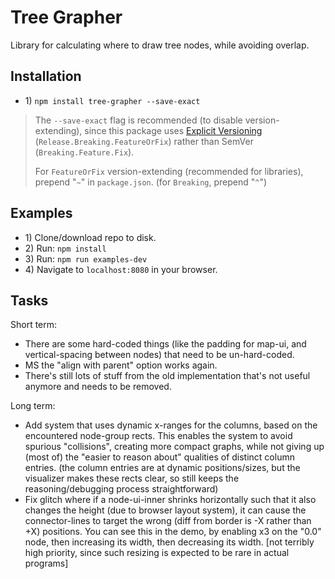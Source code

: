 # Tree Grapher

Library for calculating where to draw tree nodes, while avoiding overlap.

## Installation

* 1\) `npm install tree-grapher --save-exact`
> The `--save-exact` flag is recommended (to disable version-extending), since this package uses [Explicit Versioning](https://medium.com/sapioit/why-having-3-numbers-in-the-version-name-is-bad-92fc1f6bc73c) (`Release.Breaking.FeatureOrFix`) rather than SemVer (`Breaking.Feature.Fix`).
>
> For `FeatureOrFix` version-extending (recommended for libraries), prepend "`~`" in `package.json`. (for `Breaking`, prepend "`^`")

## Examples

* 1\) Clone/download repo to disk.
* 2\) Run: `npm install`
* 3\) Run: `npm run examples-dev`
* 4\) Navigate to `localhost:8080` in your browser.

## Tasks

Short term:
* There are some hard-coded things (like the padding for map-ui, and vertical-spacing between nodes) that need to be un-hard-coded.
* MS the "align with parent" option works again.
* There's still lots of stuff from the old implementation that's not useful anymore and needs to be removed.

Long term:
* Add system that uses dynamic x-ranges for the columns, based on the encountered node-group rects. This enables the system to avoid spurious "collisions", creating more compact graphs, while not giving up (most of) the "easier to reason about" qualities of distinct column entries. (the column entries are at dynamic positions/sizes, but the visualizer makes these rects clear, so still keeps the reasoning/debugging process straightforward)
* Fix glitch where if a node-ui-inner shrinks horizontally such that it also changes the height (due to browser layout system), it can cause the connector-lines to target the wrong (diff from border is -X rather than +X) positions. You can see this in the demo, by enabling x3 on the "0.0" node, then increasing its width, then decreasing its width. [not terribly high priority, since such resizing is expected to be rare in actual programs]